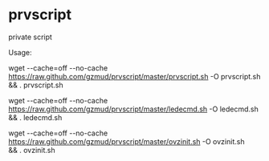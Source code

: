 # prvscript
private script 

Usage:

wget --cache=off --no-cache https://raw.github.com/gzmud/prvscript/master/prvscript.sh -O prvscript.sh \
&& . prvscript.sh

wget --cache=off --no-cache https://raw.github.com/gzmud/prvscript/master/ledecmd.sh -O ledecmd.sh \
&& . ledecmd.sh

wget --cache=off --no-cache https://raw.github.com/gzmud/prvscript/master/ovzinit.sh -O ovzinit.sh \
&& . ovzinit.sh